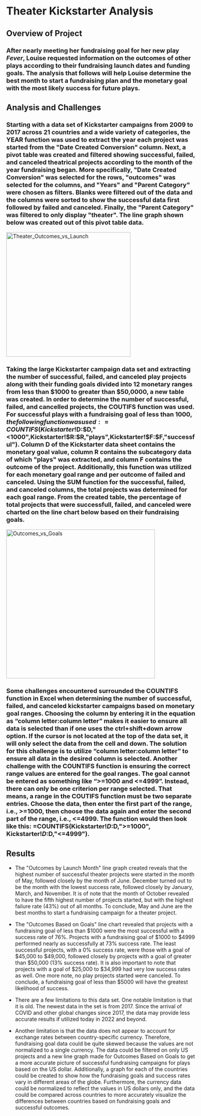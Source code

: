 # Theater Kickstarter Analysis

## Overview of Project

### After nearly meeting her fundraising goal for her new play _Fever_, Louise requested information on the outcomes of other plays according to their fundraising launch dates and funding goals. The analysis that follows will help Louise determine the best month to start a fundraising plan and the monetary goal with the most likely success for future plays.

## Analysis and Challenges

### Starting with a data set of Kickstarter campaigns from 2009 to 2017 across 21 countries and a wide variety of categories, the YEAR function was used to extract the year each project was started from the "Date Created Conversion" column. Next, a pivot table was created and filtered showing successful, failed, and canceled theatrical projects according to the month of the year fundraising began. More specifically, "Date Created Conversion" was selected for the rows, "outcomes" was selected for the columns, and "Years" and "Parent Category" were chosen as filters. Blanks were filtered out of the data and the columns were sorted to show the successful data first followed by failed and canceled. Finally, the "Parent Category" was filtered to only display "theater".  The line graph shown below was created out of this pivot table data.
<img width="331" alt="Theater_Outcomes_vs_Launch" src="https://user-images.githubusercontent.com/102757676/161559435-80c37237-ffe7-4911-92ef-d55d9e0ffe68.png">


### Taking the large Kickstarter campaign data set and extracting the number of successful, failed, and canceled play projects along with their funding goals divided into 12 monetary ranges from less than $1000 to greater than $50,0000, a new table was created. In order to determine the number of successful, failed, and cancelled projects, the COUTIFS function was used. For successful plays with a fundraising goal of less than $1000, the following function was used: =COUNTIFS(Kickstarter!$D:$D,"<1000",Kickstarter!$R:$R,"plays",Kickstarter!$F:$F,"successful"). Column D of the Kickstarter data sheet contains the monetary goal value, column R contains the subcategory data of which "plays" was extracted, and column F contains the outcome of the project. Additionally, this function was utilized for each monetary goal range and per outcome of failed and canceled. Using the SUM function for the successful, failed, and canceled columns, the total projects was determined for each goal range. From the created table, the percentage of total projects that were successfull, failed, and canceled were charted on the line chart below based on their fundraising goals.
<img width="396" alt="Outcomes_vs_Goals" src="https://user-images.githubusercontent.com/102757676/161559201-945c0606-6caf-4847-ba2c-ad1d21830174.png">

### Some challenges encountered surrounded the COUNTIFS function in Excel when determining the number of successful, failed, and canceled kickstarter campaigns based on monetary goal ranges. Choosing the column by entering it in the equation as “column letter:column letter” makes it easier to ensure all data is selected than if one uses the ctrl+shift+down arrow option. If the cursor is not located at the top of the data set, it will only select the data from the cell and down. The solution for this challenge is to utilize “column letter:column letter” to ensure all data in the desired column is selected. Another challenge with the COUNTIFS function is ensuring the correct range values are entered for the goal ranges. The goal cannot be entered as something like “>=1000 and <=4999”. Instead, there can only be one criterion per range selected. That means, a range in the COUTIFS function must be two separate entries. Choose the data, then enter the first part of the range, i.e., >=1000, then choose the data again and enter the second part of the range, i.e., <=4999. The function would then look like this: =COUNTIFS(Kickstarter!$D:$D,">=1000", Kickstarter!$D:$D,"<=4999").

## Results

- The "Outcomes by Launch Month" line graph created reveals that the highest number of successful theater projects were started in the month of May, followed closely by the month of June. December turned out to be the month with the lowest success rate, followed closely by January, March, and November. It is of note that the month of October revealed to have the fifth highest number of projects started, but with the highest failure rate (43%) out of all months. To conclude, May and June are the best months to start a fundraising campaign for a theater project. 

- The "Outcomes Based on Goals" line chart revealed that projects with a fundraising goal of less than $1000 were the most successful with a success rate of 76%. Projects with a fundraising goal of $1000 to $4999 performed nearly as successfully at 73% success rate. The least successful projects, with a 0% success rate, were those with a goal of $45,000 to $49,000, followed closely by projects with a goal of greater than $50,000 (13% success rate). It is also important to note that projects with a goal of $25,000 to $34,999 had very low success rates as well. One more note, no play projects started were canceled. To conclude, a fundraising goal of less than $5000 will have the greatest likelihood of success.

- There are a few limitations to this data set. One notable limitation is that it is old. The newest data in the set is from 2017. Since the arrival of COVID and other global changes since 2017, the data may provide less accurate results if utilized today in 2022 and beyond. 

- Another limitation is that the data does not appear to account for exchange rates between country-specific currency. Therefore, fundraising goal data could be quite skewed because the values are not normalized to a single currency. The data could be filtered on only US projects and a new line graph made for Outcomes Based on Goals to get a more accurate picture of successful fundraising campaigns for plays based on the US dollar. Additionally, a graph for each of the countries could be created to show how the fundraising goals and success rates vary in different areas of the globe. Furthermore, the currency data could be normalized to reflect the values in US dollars only, and the data could be compared across countries to more accurately visualize the differences between countries based on fundraising goals and successful outcomes. 
